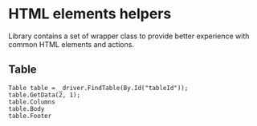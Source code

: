 # HTML elements helpers

Library contains a set of wrapper class to provide better experience with common HTML elements and actions.

## Table

	Table table = _driver.FindTable(By.Id("tableId"));
	table.GetData(2, 1);
	table.Columns
	table.Body
	table.Footer